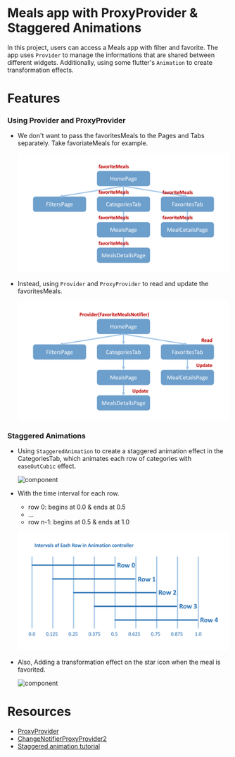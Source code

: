 # Meals app with ProxyProvider & Staggered Animations 

In this project, users can access a Meals app with filter and favorite. The app uses `Provider` to manage the informations that are shared between different widgets. Additionally, using some flutter's `Animation` to create transformation effects.

# Features

### Using Provider and ProxyProvider

- We don't want to pass the favoritesMeals to the Pages and Tabs separately. Take favoriateMeals for example.
    
    ![component](img/favorite_meals.png)

- Instead, using `Provider` and `ProxyProvider` to read and update the favoritesMeals.

    ![component](img/provider.png)

### Staggered Animations

-  Using `StaggeredAnimation` to create a staggered animation effect in the CategoriesTab, which animates each row of categories with `easeOutCubic` effect.

    ![component](img/1.gif)

- With the time interval for each row.

    - row 0: begins at 0.0 & ends at 0.5
    - ...
    - row n-1: begins at 0.5 & ends at 1.0

    ![component](img/intervals.png)

- Also, Adding a transformation effect on the star icon when the meal is favorited. 

    ![component](img/2_HD.gif)

# Resources

- [ProxyProvider](https://pub.dev/packages/provider#proxyprovider)
- [ChangeNotifierProxyProvider2](https://pub.dev/documentation/provider/latest/provider/ChangeNotifierProxyProvider2-class.html)
- [Staggered animation tutorial](https://docs.flutter.dev/ui/animations/staggered-animations)

